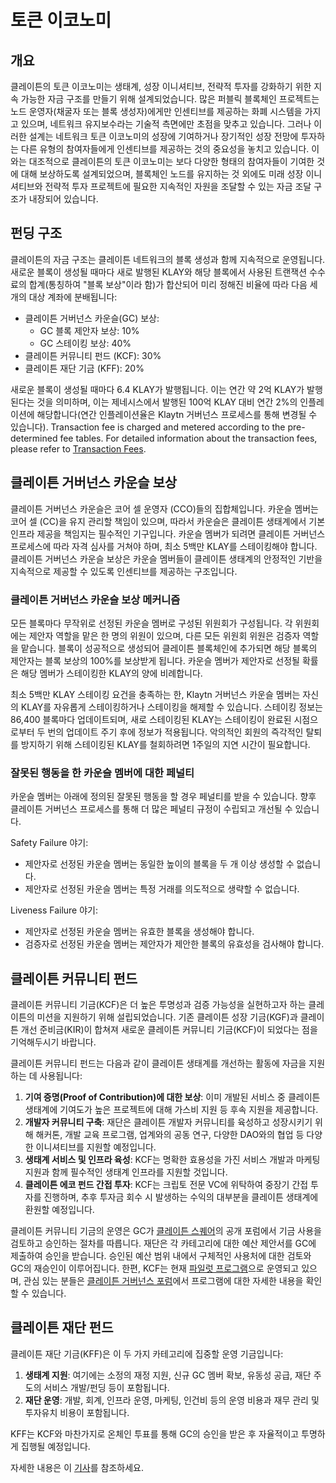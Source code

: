 # 토큰 이코노미

## 개요 <a id="overview"></a>

클레이튼의 토큰 이코노미는 생태계, 성장 이니셔티브, 전략적 투자를 강화하기 위한 지속 가능한 자금 구조를 만들기 위해 설계되었습니다. 많은 퍼블릭 블록체인 프로젝트는 노드 운영자(채굴자 또는 블록 생성자)에게만 인센티브를 제공하는 화폐 시스템을 가지고 있으며, 네트워크 유지보수라는 기술적 측면에만 초점을 맞추고 있습니다. 그러나 이러한 설계는 네트워크 토큰 이코노미의 성장에 기여하거나 장기적인 성장 전망에 투자하는 다른 유형의 참여자들에게 인센티브를 제공하는 것의 중요성을 놓치고 있습니다. 이와는 대조적으로 클레이튼의 토큰 이코노미는 보다 다양한 형태의 참여자들이 기여한 것에 대해 보상하도록 설계되었으며, 블록체인 노드를 유지하는 것 외에도 미래 성장 이니셔티브와 전략적 투자 프로젝트에 필요한 지속적인 자원을 조달할 수 있는 자금 조달 구조가 내장되어 있습니다.

## 펀딩 구조 <a id="funding-structure"></a>

클레이튼의 자금 구조는 클레이튼 네트워크의 블록 생성과 함께 지속적으로 운영됩니다. 새로운 블록이 생성될 때마다 새로 발행된 KLAY와 해당 블록에서 사용된 트랜잭션 수수료의 합계(통칭하여 "블록 보상"이라 함)가 합산되어 미리 정해진 비율에 따라 다음 세 개의 대상 계좌에 분배됩니다:

- 클레이튼 거버넌스 카운슬(GC) 보상:
  - GC 블록 제안자 보상: 10%
  - GC 스테이킹 보상: 40%
- 클레이튼 커뮤니티 펀드 (KCF): 30%
- 클레이튼 재단 기금 (KFF): 20%

새로운 블록이 생성될 때마다 6.4 KLAY가 발행됩니다. 이는 연간 약 2억 KLAY가 발행된다는 것을 의미하며, 이는 제네시스에서 발행된 100억 KLAY 대비 연간 2%의 인플레이션에 해당합니다(연간 인플레이션율은 Klaytn 거버넌스 프로세스를 통해 변경될 수 있습니다). Transaction fee is charged and metered according to the pre-determined fee tables. For detailed information about the transaction fees, please refer to [Transaction Fees](transaction-fees/transaction-fees.md).

## 클레이튼 거버넌스 카운슬 보상 <a id="klaytn-governance-council-reward"></a>

클레이튼 거버넌스 카운슬은 코어 셀 운영자 (CCO)들의 집합체입니다. 카운슬 멤버는 코어 셀 (CC)을 유지 관리할 책임이 있으며, 따라서 카운슬은 클레이튼 생태계에서 기본 인프라 제공을 책임지는 필수적인 기구입니다. 카운슬 멤버가 되려면 클레이튼 거버넌스 프로세스에 따라 자격 심사를 거쳐야 하며, 최소 5백만 KLAY를 스테이킹해야 합니다. 클레이튼 거버넌스 카운슬 보상은 카운슬 멤버들이 클레이튼 생태계의 안정적인 기반을 지속적으로 제공할 수 있도록 인센티브를 제공하는 구조입니다.

### 클레이튼 거버넌스 카운슬 보상 메커니즘 <a id="klaytn-governance-council-reward-mechanism"></a>

모든 블록마다 무작위로 선정된 카운슬 멤버로 구성된 위원회가 구성됩니다. 각 위원회에는 제안자 역할을 맡은 한 명의 위원이 있으며, 다른 모든 위원회 위원은 검증자 역할을 맡습니다. 블록이 성공적으로 생성되어 클레이튼 블록체인에 추가되면 해당 블록의 제안자는 블록 보상의 100%를 보상받게 됩니다. 카운슬 멤버가 제안자로 선정될 확률은 해당 멤버가 스테이킹한 KLAY의 양에 비례합니다.

최소 5백만 KLAY 스테이킹 요건을 충족하는 한, Klaytn 거버넌스 카운슬 멤버는 자신의 KLAY를 자유롭게 스테이킹하거나 스테이킹을 해제할 수 있습니다. 스테이킹 정보는 86,400 블록마다 업데이트되며, 새로 스테이킹된 KLAY는 스테이킹이 완료된 시점으로부터 두 번의 업데이트 주기 후에 정보가 적용됩니다. 악의적인 회원의 즉각적인 탈퇴를 방지하기 위해 스테이킹된 KLAY를 철회하려면 1주일의 지연 시간이 필요합니다.

### 잘못된 행동을 한 카운슬 멤버에 대한 페널티 <a id="penalty-for-misbehaving-council-members"></a>

카운슬 멤버는 아래에 정의된 잘못된 행동을 할 경우 페널티를 받을 수 있습니다. 향후 클레이튼 거버넌스 프로세스를 통해 더 많은 페널티 규정이 수립되고 개선될 수 있습니다.

Safety Failure 야기:

- 제안자로 선정된 카운슬 멤버는 동일한 높이의 블록을 두 개 이상 생성할 수 없습니다.
- 제안자로 선정된 카운슬 멤버는 특정 거래를 의도적으로 생략할 수 없습니다.

Liveness Failure 야기:

- 제안자로 선정된 카운슬 멤버는 유효한 블록을 생성해야 합니다.
- 검증자로 선정된 카운슬 멤버는 제안자가 제안한 블록의 유효성을 검사해야 합니다.

## 클레이튼 커뮤니티 펀드 <a id="klaytn-community-fund"></a>

클레이튼 커뮤니티 기금(KCF)은 더 높은 투명성과 검증 가능성을 실현하고자 하는 클레이튼의 미션을 지원하기 위해 설립되었습니다. 기존 클레이튼 성장 기금(KGF)과 클레이튼 개선 준비금(KIR)이 합쳐져 새로운 클레이튼 커뮤니티 기금(KCF)이 되었다는 점을 기억해두시기 바랍니다.

클레이튼 커뮤니티 펀드는 다음과 같이 클레이튼 생태계를 개선하는 활동에 자금을 지원하는 데 사용됩니다:

1. **기여 증명(Proof of Contribution)에 대한 보상**: 이미 개발된 서비스 중 클레이튼 생태계에 기여도가 높은 프로젝트에 대해 가스비 지원 등 후속 지원을 제공합니다.
2. **개발자 커뮤니티 구축**: 재단은 클레이튼 개발자 커뮤니티를 육성하고 성장시키기 위해 해커톤, 개발 교육 프로그램, 업계와의 공동 연구, 다양한 DAO와의 협업 등 다양한 이니셔티브를 지원할 예정입니다.
3. **생태계 서비스 및 인프라 육성**: KCF는 명확한 효용성을 가진 서비스 개발과 마케팅 지원과 함께 필수적인 생태계 인프라를 지원할 것입니다.
4. **클레이튼 에코 펀드 간접 투자**: KCF는 크립토 전문 VC에 위탁하여 중장기 간접 투자를 진행하며, 추후 투자금 회수 시 발생하는 수익의 대부분을 클레이튼 생태계에 환원할 예정입니다.

클레이튼 커뮤니티 기금의 운영은 GC가 [클레이튼 스퀘어](https://square.klaytn.foundation/Home)의 공개 포럼에서 기금 사용을 검토하고 승인하는 절차를 따릅니다. 재단은 각 카테고리에 대한 예산 제안서를 GC에 제출하여 승인을 받습니다. 승인된 예산 범위 내에서 구체적인 사용처에 대한 검토와 GC의 재승인이 이루어집니다. 한편, KCF는 현재 [파일럿 프로그램](https://klaytn.foundation/kcf-grant-pilot/)으로 운영되고 있으며, 관심 있는 분들은 [클레이튼 거버넌스 포럼](https://govforum.klaytn.foundation/t/operational-procedures-of-the-kcf-grant-program-pilot/288)에서 프로그램에 대한 자세한 내용을 확인할 수 있습니다.

## 클레이튼 재단 펀드 <a id="klaytn-foundation-fund"></a>

클레이튼 재단 기금(KFF)은 이 두 가지 카테고리에 집중할 운영 기금입니다:

1. **생태계 지원**: 여기에는 소정의 재정 지원, 신규 GC 멤버 확보, 유동성 공급, 재단 주도의 서비스 개발/펀딩 등이 포함됩니다.
2. **재단 운영**: 개발, 회계, 인프라 운영, 마케팅, 인건비 등의 운영 비용과 재무 관리 및 투자유치 비용이 포함됩니다.

KFF는 KCF와 마찬가지로 온체인 투표를 통해 GC의 승인을 받은 후 자율적이고 투명하게 집행될 예정입니다.

자세한 내용은 이 [기사](https://medium.com/klaytn/klaytn-tokenomics-optimization-governance-proposal-securing-a-sustainable-verifiable-token-1efd2a49b04e)를 참조하세요.
